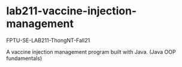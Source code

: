 # lab211-vaccine-injection-management
FPTU-SE-LAB211-ThongNT-Fall21

A vaccine injection management program built with Java. (Java OOP fundamentals)
